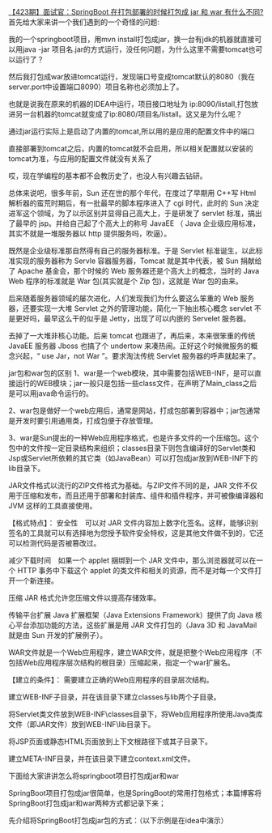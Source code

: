 [【423期】面试官：SpringBoot 在打包部署的时候打包成 jar 和 war 有什么不同?](https://mp.weixin.qq.com/s/laVMZj9v7GjQfwLbIq4wNw)
首先给大家来讲一个我们遇到的一个奇怪的问题:

我的一个springboot项目，用mvn install打包成jar，换一台有jdk的机器就直接可以用java -jar 项目名.jar的方式运行，没任何问题，为什么这里不需要tomcat也可以运行了？

然后我打包成war放进tomcat运行，发现端口号变成tomcat默认的8080（我在server.port中设置端口8090）项目名称也必须加上了。

也就是说我在原来的机器的IDEA中运行，项目接口地址为 ip:8090/listall,打包放进另一台机器的tomcat就变成了ip:8080/项目名/listall。这又是为什么呢？

通过jar运行实际上是启动了内置的tomcat,所以用的是应用的配置文件中的端口

直接部署到tomcat之后，内置的tomcat就不会启用，所以相关配置就以安装的tomcat为准，与应用的配置文件就没有关系了

哎，现在学编程的基本都不会教历史了，也没人有兴趣去钻研。

总体来说吧，很多年前，Sun 还在世的那个年代，在度过了早期用 C++写 Html 解析器的蛮荒时期后，有一批最早的脚本程序进入了 cgi 时代，此时的 Sun 决定进军这个领域，为了以示区别并显得自己高大上，于是研发了 servlet 标准，搞出了最早的 jsp。并给自己起了个高大上的称号 JavaEE （ Java 企业级应用标准，其实不就是一堆服务器以 http 提供服务吗，吹逼）。

既然是企业级标准那自然得有自己的服务器标准。于是 Servlet 标准诞生，以此标准实现的服务器称为 Servle 容器服务器，Tomcat 就是其中代表，被 Sun 捐献给了 Apache 基金会，那个时候的 Web 服务器还是个高大上的概念，当时的 Java Web 程序的标准就是 War 包(其实就是个 Zip 包)，这就是 War 包的由来。

后来随着服务器领域的屡次进化，人们发现我们为什么要这么笨重的 Web 服务器，还要实现一大堆 Servlet 之外的管理功能，简化一下抽出核心概念 servlet 不是更好吗，最早这么干的似乎是 Jetty，出现了可以内嵌的 Servelet 服务器。

去掉了一大堆非核心功能。后来 tomcat 也跟进了，再后来，本来很笨重的传统 JavaEE 服务器 Jboss 也搞了个 undertow 来凑热闹。正好这个时候微服务的概念兴起，“ use Jar，not War ”。要求淘汰传统 Servlet 服务器的呼声就起来了。

jar包和war包的区别
1、war是一个web模块，其中需要包括WEB-INF，是可以直接运行的WEB模块；jar一般只是包括一些class文件，在声明了Main_class之后是可以用java命令运行的。

2、war包是做好一个web应用后，通常是网站，打成包部署到容器中；jar包通常是开发时要引用通用类，打成包便于存放管理。

3、war是Sun提出的一种Web应用程序格式，也是许多文件的一个压缩包。这个包中的文件按一定目录结构来组织；classes目录下则包含编译好的Servlet类和Jsp或Servlet所依赖的其它类（如JavaBean）可以打包成jar放到WEB-INF下的lib目录下。

JAR文件格式以流行的ZIP文件格式为基础。与ZIP文件不同的是，JAR 文件不仅用于压缩和发布，而且还用于部署和封装库、组件和插件程序，并可被像编译器和 JVM 这样的工具直接使用。

【格式特点】：
安全性　可以对 JAR 文件内容加上数字化签名。这样，能够识别签名的工具就可以有选择地为您授予软件安全特权，这是其他文件做不到的，它还可以检测代码是否被篡改过。

减少下载时间　如果一个 applet 捆绑到一个 JAR 文件中，那么浏览器就可以在一个 HTTP 事务中下载这个 applet 的类文件和相关的资源，而不是对每一个文件打开一个新连接。

压缩 JAR 格式允许您压缩文件以提高存储效率。

传输平台扩展 Java 扩展框架（Java Extensions Framework）提供了向 Java 核心平台添加功能的方法，这些扩展是用 JAR 文件打包的（Java 3D 和 JavaMail 就是由 Sun 开发的扩展例子）。

WAR文件就是一个Web应用程序，建立WAR文件，就是把整个Web应用程序（不包括Web应用程序层次结构的根目录）压缩起来，指定一个war扩展名。

【建立的条件】：
需要建立正确的Web应用程序的目录层次结构。

建立WEB-INF子目录，并在该目录下建立classes与lib两个子目录。

将Servlet类文件放到WEB-INF\classes目录下，将Web应用程序所使用Java类库文件（即JAR文件）放到WEB-INF\lib目录下。

将JSP页面或静态HTML页面放到上下文根路径下或其子目录下。

建立META-INF目录，并在该目录下建立context.xml文件。

下面给大家讲讲怎么将springboot项目打包成jar和war

SpringBoot项目打包成jar很简单，也是SpringBoot的常用打包格式；本篇博客将SpringBoot打包成jar和war两种方式都记录下来；

先介绍将SpringBoot打包成jar包的方式：（以下示例是在idea中演示）
